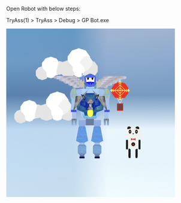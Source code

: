 Open Robot with below steps:

TryAss(1) > TryAss > Debug > GP Bot.exe

<img src="Final_Look.png" width="450" height="450"/>
